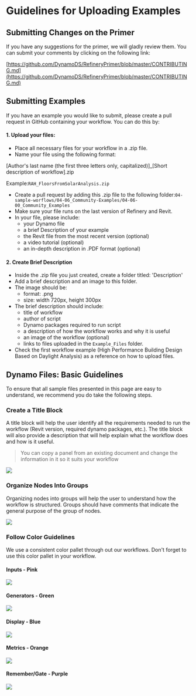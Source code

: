 # Guidelines for Uploading Examples

## Submitting Changes on the Primer

If you have any suggestions for the primer, we will gladly review them. You can submit your comments by clicking on the following link:

[https://github.com/DynamoDS/RefineryPrimer/blob/master/CONTRIBUTING.md](https://github.com/DynamoDS/RefineryPrimer/blob/master/CONTRIBUTING.md)

## Submitting Examples

If you have an example you would like to submit, please create a pull request in GitHub containing your workflow. You can do this by: 

#### **1. Upload your files:**

* Place all necessary files for your workflow in a .zip file. 
* Name your file using the following format:

\[Author's last name \(the first three letters only, capitalized\)\]\_\[Short description of workflow\].zip 

Example:`RAH_FloorsFromSolarAnalysis.zip`

* Create a pull request by adding this .zip file to the following folder:`04-sample-worflows/04-06_Community-Examples/04-06-00_Community_Examples`
* Make sure your file runs on the last version of Refinery and Revit. 
* In your file, please include: 
  * your Dynamo file
  * a brief Description of your example
  * the Revit file from the most recent version \(optional\)
  * a video tutorial \(optional\)
  * an in-depth description in .PDF format \(optional\)

#### 2. Create Brief Description

* Inside the .zip file you just created, create a folder titled: 'Description'
* Add a brief description and an image to this folder.
* The image should be:
  * format: .png
  * size: width 720px, height 300px
* The brief description should include: 
  * title of workflow
  * author of script
  * Dynamo packages required to run script
  * a description of how the workflow works and why it is useful
  * an image of the workflow \(optional\)
  * links to files uploaded in the `Example_Files` folder.
* Check the first workflow example \(High Performance Building Design Based on Daylight Analysis\) as a reference on how to upload files. 

## Dynamo Files: Basic Guidelines

To ensure that all sample files presented in this page are easy to understand, we recommend you do take the following steps.

### Create a Title Block

A title block will help the user identify all the requirements needed to run the workflow \(Revit version, required dynamo packages, etc.\). The title block will also provide a description that will help explain what the workflow does and how is it useful.

> You can copy a panel from an existing document and change the information in it so it suits your workflow

![](../../.gitbook/assets/guidelines1.png)

### Organize Nodes Into Groups

Organizing nodes into groups will help the user to understand how the workflow is structured. Groups should have comments that indicate the general purpose of the group of nodes.

![](../../.gitbook/assets/guidelines2.png)

### Follow Color Guidelines

We use a consistent color pallet through out our workflows. Don't forget to use this color pallet in your workflow.

#### Inputs - Pink

![](../../.gitbook/assets/guidelines3.png)

#### Generators - Green

![](../../.gitbook/assets/guidelines4.png)

#### Display - Blue

![](../../.gitbook/assets/guidelines5.png)

#### Metrics - Orange

![](../../.gitbook/assets/guidelines6.png)

#### Remember/Gate - Purple

![](../../.gitbook/assets/guidelines7.png)

